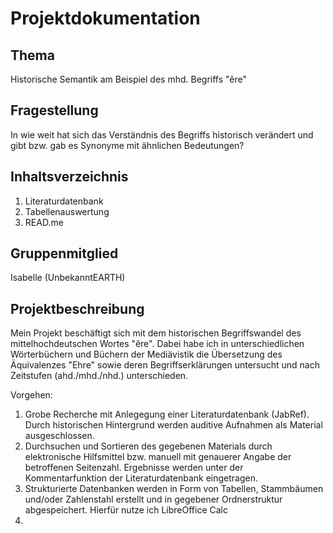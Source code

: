 # Projektdokumentation 

## Thema
Historische Semantik am Beispiel des mhd. Begriffs "êre"

## Fragestellung
In wie weit hat sich das Verständnis des Begriffs historisch verändert und gibt bzw. gab es Synonyme mit ähnlichen Bedeutungen?

## Inhaltsverzeichnis 
1.  Literaturdatenbank 
2.  Tabellenauswertung 
3.  READ.me

## Gruppenmitglied
Isabelle (UnbekanntEARTH)

## Projektbeschreibung

Mein Projekt beschäftigt sich mit dem historischen Begriffswandel des mittelhochdeutschen Wortes "êre".
Dabei habe ich in unterschiedlichen Wörterbüchern und Büchern der Mediävistik die Übersetzung des Äquivalenzes "Ehre" sowie deren Begriffserklärungen untersucht und nach Zeitstufen (ahd./mhd./nhd.) unterschieden.

Vorgehen:
1. Grobe Recherche mit Anlegegung einer Literaturdatenbank (JabRef). Durch historischen Hintergrund werden auditive Aufnahmen als Material ausgeschlossen.
2. Durchsuchen und Sortieren des gegebenen Materials durch elektronische Hilfsmittel bzw. manuell mit genauerer Angabe der betroffenen Seitenzahl. Ergebnisse werden unter der Kommentarfunktion der Literaturdatenbank eingetragen.
3. Strukturierte Datenbanken werden in Form von Tabellen, Stammbäumen und/oder Zahlenstahl erstellt und in gegebener Ordnerstruktur abgespeichert. Hierfür nutze ich LibreOffice Calc
4. 
